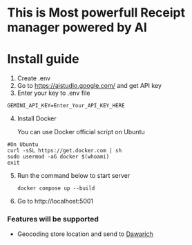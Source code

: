 # This is Most powerfull Receipt manager powered by AI

# Install guide
1. Create .env
2. Go to https://aistudio.google.com/ and get API key
3. Enter your key to .env file
```
GEMINI_API_KEY=Enter_Your_API_KEY_HERE
```
4. Install Docker

    You can use Docker official script on Ubuntu
```
#On Ubuntu
curl -sSL https://get.docker.com | sh
sudo usermod -aG docker $(whoami)
exit
```

5. Run the command below to start server

    ```
    docker compose up --build
    ```
7. Go to http://localhost:5001

### Features will be supported
- Geocoding store location and send to [Dawarich](https://github.com/Freika/dawarich)
